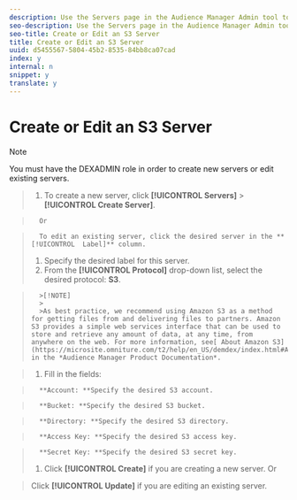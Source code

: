 ```yaml
---
description: Use the Servers page in the Audience Manager Admin tool to create a new S3 server or to edit an existing server.
seo-description: Use the Servers page in the Audience Manager Admin tool to create a new S3 server or to edit an existing server.
seo-title: Create or Edit an S3 Server
title: Create or Edit an S3 Server
uuid: d5455567-5804-45b2-8535-84bb8ca07cad
index: y
internal: n
snippet: y
translate: y
---
```


# Create or Edit an S3 Server


>[!NOTE]
>
>You must have the DEXADMIN role in order to create new servers or edit existing servers.



>1. To create a new server, click **[!UICONTROL  Servers]** > **[!UICONTROL  Create Server]**.

>       Or 

>       To edit an existing server, click the desired server in the **[!UICONTROL  Label]** column. 
>1. Specify the desired label for this server.
>1. From the **[!UICONTROL  Protocol]** drop-down list, select the desired protocol: **S3**.


>       >[!NOTE]
>       >
>       >As best practice, we recommend using Amazon S3 as a method for getting files from and delivering files to partners. Amazon S3 provides a simple web services interface that can be used to store and retrieve any amount of data, at any time, from anywhere on the web. For more information, see[ About Amazon S3](https://microsite.omniture.com/t2/help/en_US/demdex/index.html#About_Amazon_S3) in the *Audience Manager Product Documentation*. 

>1. Fill in the fields:

>       **Account: **Specify the desired S3 account. 

>       **Bucket: **Specify the desired S3 bucket. 

>       **Directory: **Specify the desired S3 directory. 

>       **Access Key: **Specify the desired S3 access key. 

>       **Secret Key: **Specify the desired S3 secret key. 
>1. Click **[!UICONTROL  Create]** if you are creating a new server.
>   Or 

>   Click **[!UICONTROL  Update]** if you are editing an existing server. 
>
